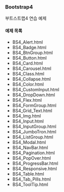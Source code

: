 ### Bootstrap4
부트스트랩4 연습 예제 

#### 예제 목록
* BS4_Alert.html
* BS4_Badge.html
* BS4_BtnGroup.html
* BS4_Button.html
* BS4_Card.html
* BS4_Carousel.html
* BS4_Class.html
* BS4_Collapse.html
* BS4_Color.html
* BS4_CustomInput.html
* BS4_DropDown.html
* BS4_Flex.html
* BS4_FormGroup.html
* BS4_Grid_Text.html
* BS4_Img.html
* BS4_Input.html
* BS4_InputGroup.html
* BS4_JumboTron.html
* BS4_ListGroup.html
* BS4_Modal.html
* BS4_NavBar.html
* BS4_Pagination.html
* BS4_PopOver.html
* BS4_ProgressBar.html
* BS4_Responsive.html
* BS4_Table.html
* BS4_Tab_Pills.html
* BS4_ToolTip.html
